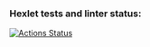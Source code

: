 ### Hexlet tests and linter status:
[![Actions Status](https://github.com/LisovPavel/frontend-project-lvl1/workflows/hexlet-check/badge.svg)](https://github.com/LisovPavel/frontend-project-lvl1/actions)